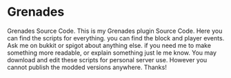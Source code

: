 # Grenades
Grenades Source Code.
This is my Grenades plugin Source Code.
Here you can find the scripts for everything.
you can find the block and player events.
Ask me on bukkit or spigot about anything else.
if you need me to make something more readable, or explain something just le me know.
You may download and edit these scripts for personal server use.
However you cannot publish the modded versions anywhere.
Thanks!
